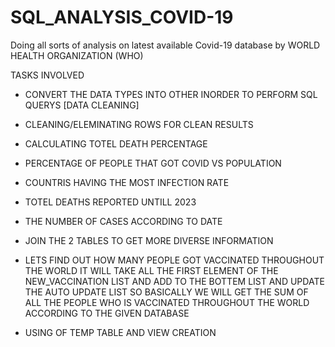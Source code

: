 # SQL_ANALYSIS_COVID-19
Doing all sorts of analysis on latest available Covid-19 database by WORLD HEALTH ORGANIZATION (WHO)

TASKS INVOLVED 

* CONVERT THE DATA TYPES INTO OTHER INORDER TO PERFORM SQL QUERYS [DATA CLEANING]

* CLEANING/ELEMINATING ROWS FOR CLEAN RESULTS

* CALCULATING TOTEL DEATH PERCENTAGE

* PERCENTAGE OF PEOPLE THAT GOT COVID VS POPULATION

* COUNTRIS HAVING THE MOST INFECTION RATE 

* TOTEL DEATHS REPORTED UNTILL 2023

* THE NUMBER OF CASES ACCORDING TO DATE 

* JOIN THE 2 TABLES TO GET MORE DIVERSE INFORMATION

* LETS FIND OUT HOW MANY PEOPLE GOT VACCINATED THROUGHOUT THE WORLD 
  IT WILL TAKE ALL THE FIRST ELEMENT OF THE NEW_VACCINATION LIST AND ADD TO THE BOTTEM LIST AND UPDATE THE AUTO UPDATE LIST 
  SO BASICALLY WE WILL GET THE SUM OF ALL THE PEOPLE WHO IS VACCINATED THROUGHOUT THE WORLD ACCORDING TO THE GIVEN DATABASE
  
* USING OF TEMP TABLE AND VIEW CREATION
